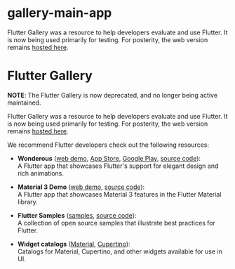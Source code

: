 # gallery-main-app
Flutter Gallery was a resource to help developers evaluate and use Flutter. It is now being used primarily for testing. For posterity,  the web version remains [hosted here](https://flutter-gallery-archive.web.app).

# Flutter Gallery

**NOTE**: The Flutter Gallery is now deprecated, and no longer being active maintained.

Flutter Gallery was a resource to help developers evaluate and use Flutter.
It is now being used primarily for testing. For posterity,  the web version
remains [hosted here](https://flutter-gallery-archive.web.app).

We recommend Flutter developers check out the following resources:

* **Wonderous**
([web demo](https://wonderous.app/web/),
[App Store](https://apps.apple.com/us/app/wonderous/id1612491897),
[Google Play](https://play.google.com/store/apps/details?id=com.gskinner.flutter.wonders),
[source code](https://github.com/gskinnerTeam/flutter-wonderous-app)):<br>
A Flutter app that showcases Flutter's support for elegant design and rich animations.

* **Material 3 Demo**
([web demo](https://flutter.github.io/samples/web/material_3_demo/),
[source code](https://github.com/flutter/samples/tree/main/material_3_demo)):<br>
A Flutter app that showcases Material 3 features in the Flutter Material library.

* **Flutter Samples**
([samples](https://flutter.github.io/samples), [source code](https://github.com/flutter/samples)):<br>
A collection of open source samples that illustrate best practices for Flutter.

* **Widget catalogs**
([Material](https://docs.flutter.dev/ui/widgets/material), [Cupertino](https://docs.flutter.dev/ui/widgets/cupertino)):<br>
Catalogs for Material, Cupertino, and other widgets available for use in UI.


